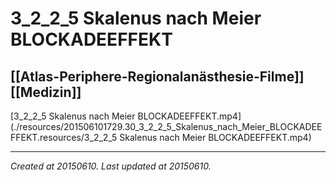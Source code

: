 # 3_2_2_5 Skalenus nach Meier BLOCKADEEFFEKT
 [[Atlas-Periphere-Regionalanästhesie-Filme]] [[Medizin]] 
---



[3\_2\_2\_5 Skalenus nach Meier BLOCKADEEFFEKT.mp4](./resources/201506101729.30_3_2_2_5_Skalenus_nach_Meier_BLOCKADEEFFEKT.resources/3_2_2_5 Skalenus nach Meier BLOCKADEEFFEKT.mp4)

---

_Created at 20150610._
_Last updated at 20150610._



